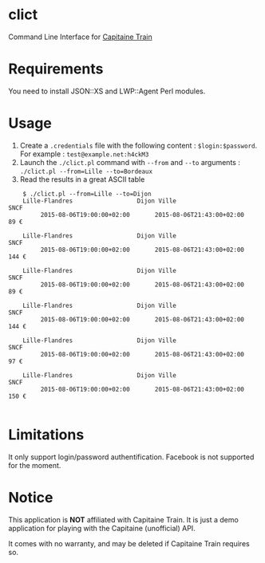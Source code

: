 # clict
Command Line Interface for [Capitaine Train](https://www.capitainetrain.com/)

# Requirements
You need to install JSON::XS and LWP::Agent Perl modules.

# Usage
1. Create a `.credentials` file with the following content : `$login:$password`. For example : `test@example.net:h4ckM3`
2. Launch the `./clict.pl` command with `--from` and `--to` arguments :
    `./clict.pl --from=Lille --to=Bordeaux`
3. Read the results in a great ASCII table

```
    $ ./clict.pl --from=Lille --to=Dijon
    Lille-Flandres                  Dijon Ville                    SNCF
         2015-08-06T19:00:00+02:00       2015-08-06T21:43:00+02:00    89 €
    
    Lille-Flandres                  Dijon Ville                    SNCF
         2015-08-06T19:00:00+02:00       2015-08-06T21:43:00+02:00   144 €
    
    Lille-Flandres                  Dijon Ville                    SNCF
         2015-08-06T19:00:00+02:00       2015-08-06T21:43:00+02:00    89 €
    
    Lille-Flandres                  Dijon Ville                    SNCF
         2015-08-06T19:00:00+02:00       2015-08-06T21:43:00+02:00   144 €
    
    Lille-Flandres                  Dijon Ville                    SNCF
         2015-08-06T19:00:00+02:00       2015-08-06T21:43:00+02:00    97 €
    
    Lille-Flandres                  Dijon Ville                    SNCF
         2015-08-06T19:00:00+02:00       2015-08-06T21:43:00+02:00   150 €
    
```

# Limitations
It only support login/password authentification. Facebook is not supported for the moment.

# Notice
This application is **NOT** affiliated with Capitaine Train.
It is just a demo application for playing with the Capitaine (unofficial) API.

It comes with no warranty, and may be deleted if Capitaine Train requires so.
